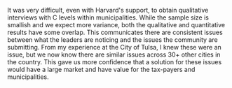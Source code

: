 It was very difficult, even with Harvard's support, to obtain qualitative interviews with C levels within municipalities. While the sample size is smallish and we expect more variance, both the qualitative and quantitative results have some overlap.  This communicates there are consistent issues between what the leaders are noticing and the issues the community are submitting.  From my experience at the City of Tulsa, I knew these were an issue, but we now know there are similar issues across 30+ other cities in the country. This gave us more confidence that a solution for these issues would have a large market and have value for the tax-payers and municipalities.   

